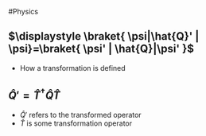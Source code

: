 #Physics 
## $\displaystyle \braket{ \psi|\hat{Q}' |  \psi}=\braket{ \psi' | \hat{Q}|\psi' }$
* How a transformation is defined
## $\displaystyle \hat{Q}'= \hat{T}^{\dagger}\hat{Q}\hat{T}$
* $\displaystyle \hat{Q}'$ refers to the transformed operator
* $\displaystyle \hat{T}$ is some transformation operator
